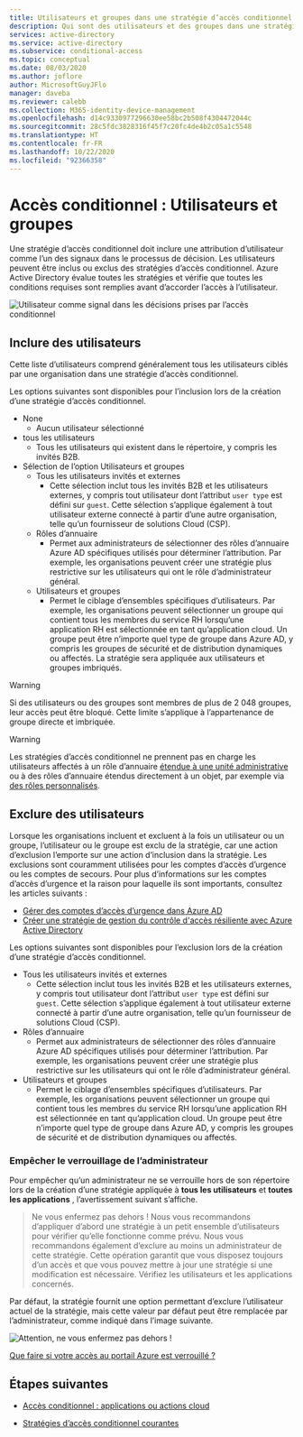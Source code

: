 ```yaml
---
title: Utilisateurs et groupes dans une stratégie d’accès conditionnel – Azure Active Directory
description: Qui sont des utilisateurs et des groupes dans une stratégie d’accès conditionnel Azure AD
services: active-directory
ms.service: active-directory
ms.subservice: conditional-access
ms.topic: conceptual
ms.date: 08/03/2020
ms.author: joflore
author: MicrosoftGuyJFlo
manager: daveba
ms.reviewer: calebb
ms.collection: M365-identity-device-management
ms.openlocfilehash: d14c9330977296630ee58bc2b508f4304472044c
ms.sourcegitcommit: 28c5fdc3828316f45f7c20fc4de4b2c05a1c5548
ms.translationtype: HT
ms.contentlocale: fr-FR
ms.lasthandoff: 10/22/2020
ms.locfileid: "92366358"
---
```

# <a name="conditional-access-users-and-groups"></a>Accès conditionnel : Utilisateurs et groupes

Une stratégie d’accès conditionnel doit inclure une attribution d’utilisateur comme l’un des signaux dans le processus de décision. Les utilisateurs peuvent être inclus ou exclus des stratégies d’accès conditionnel. Azure Active Directory évalue toutes les stratégies et vérifie que toutes les conditions requises sont remplies avant d’accorder l’accès à l’utilisateur.

![Utilisateur comme signal dans les décisions prises par l’accès conditionnel](./media/concept-conditional-access-users-groups/conditional-access-users-and-groups.png)

## <a name="include-users"></a>Inclure des utilisateurs

Cette liste d’utilisateurs comprend généralement tous les utilisateurs ciblés par une organisation dans une stratégie d’accès conditionnel. 

Les options suivantes sont disponibles pour l’inclusion lors de la création d’une stratégie d’accès conditionnel.

- None
   - Aucun utilisateur sélectionné
- tous les utilisateurs
   - Tous les utilisateurs qui existent dans le répertoire, y compris les invités B2B.
- Sélection de l’option Utilisateurs et groupes
   - Tous les utilisateurs invités et externes
      - Cette sélection inclut tous les invités B2B et les utilisateurs externes, y compris tout utilisateur dont l’attribut `user type` est défini sur `guest`. Cette sélection s’applique également à tout utilisateur externe connecté à partir d’une autre organisation, telle qu’un fournisseur de solutions Cloud (CSP). 
   - Rôles d’annuaire
      - Permet aux administrateurs de sélectionner des rôles d’annuaire Azure AD spécifiques utilisés pour déterminer l’attribution. Par exemple, les organisations peuvent créer une stratégie plus restrictive sur les utilisateurs qui ont le rôle d’administrateur général.
   - Utilisateurs et groupes
      - Permet le ciblage d’ensembles spécifiques d’utilisateurs. Par exemple, les organisations peuvent sélectionner un groupe qui contient tous les membres du service RH lorsqu’une application RH est sélectionnée en tant qu’application cloud. Un groupe peut être n’importe quel type de groupe dans Azure AD, y compris les groupes de sécurité et de distribution dynamiques ou affectés. La stratégie sera appliquée aux utilisateurs et groupes imbriqués.

> [!WARNING]
> Si des utilisateurs ou des groupes sont membres de plus de 2 048 groupes, leur accès peut être bloqué. Cette limite s’applique à l’appartenance de groupe directe et imbriquée.

> [!WARNING]
> Les stratégies d’accès conditionnel ne prennent pas en charge les utilisateurs affectés à un rôle d’annuaire [étendue à une unité administrative](../roles/admin-units-assign-roles.md) ou à des rôles d’annuaire étendus directement à un objet, par exemple via [des rôles personnalisés](../roles/custom-create.md).

## <a name="exclude-users"></a>Exclure des utilisateurs

Lorsque les organisations incluent et excluent à la fois un utilisateur ou un groupe, l’utilisateur ou le groupe est exclu de la stratégie, car une action d’exclusion l’emporte sur une action d’inclusion dans la stratégie. Les exclusions sont couramment utilisées pour les comptes d’accès d’urgence ou les comptes de secours. Pour plus d’informations sur les comptes d’accès d’urgence et la raison pour laquelle ils sont importants, consultez les articles suivants : 

* [Gérer des comptes d’accès d’urgence dans Azure AD](../roles/security-emergency-access.md)
* [Créer une stratégie de gestion du contrôle d'accès résiliente avec Azure Active Directory](../authentication/concept-resilient-controls.md)

Les options suivantes sont disponibles pour l’exclusion lors de la création d’une stratégie d’accès conditionnel.

- Tous les utilisateurs invités et externes
   - Cette sélection inclut tous les invités B2B et les utilisateurs externes, y compris tout utilisateur dont l’attribut `user type` est défini sur `guest`. Cette sélection s’applique également à tout utilisateur externe connecté à partir d’une autre organisation, telle qu’un fournisseur de solutions Cloud (CSP). 
- Rôles d’annuaire
   - Permet aux administrateurs de sélectionner des rôles d’annuaire Azure AD spécifiques utilisés pour déterminer l’attribution. Par exemple, les organisations peuvent créer une stratégie plus restrictive sur les utilisateurs qui ont le rôle d’administrateur général.
- Utilisateurs et groupes
   - Permet le ciblage d’ensembles spécifiques d’utilisateurs. Par exemple, les organisations peuvent sélectionner un groupe qui contient tous les membres du service RH lorsqu’une application RH est sélectionnée en tant qu’application cloud. Un groupe peut être n’importe quel type de groupe dans Azure AD, y compris les groupes de sécurité et de distribution dynamiques ou affectés.

### <a name="preventing-administrator-lockout"></a>Empêcher le verrouillage de l’administrateur

Pour empêcher qu’un administrateur ne se verrouille hors de son répertoire lors de la création d’une stratégie appliquée à **tous les utilisateurs** et **toutes les applications** , l’avertissement suivant s’affiche.

> Ne vous enfermez pas dehors ! Nous vous recommandons d’appliquer d’abord une stratégie à un petit ensemble d’utilisateurs pour vérifier qu’elle fonctionne comme prévu. Nous vous recommandons également d’exclure au moins un administrateur de cette stratégie. Cette opération garantit que vous disposez toujours d’un accès et que vous pouvez mettre à jour une stratégie si une modification est nécessaire. Vérifiez les utilisateurs et les applications concernés.

Par défaut, la stratégie fournit une option permettant d’exclure l’utilisateur actuel de la stratégie, mais cette valeur par défaut peut être remplacée par l’administrateur, comme indiqué dans l’image suivante. 

![Attention, ne vous enfermez pas dehors !](./media/concept-conditional-access-users-groups/conditional-access-users-and-groups-lockout-warning.png)

[Que faire si votre accès au portail Azure est verrouillé ?](troubleshoot-conditional-access.md#what-to-do-if-you-are-locked-out-of-the-azure-portal)

## <a name="next-steps"></a>Étapes suivantes

- [Accès conditionnel : applications ou actions cloud](concept-conditional-access-cloud-apps.md)

- [Stratégies d’accès conditionnel courantes](concept-conditional-access-policy-common.md)
